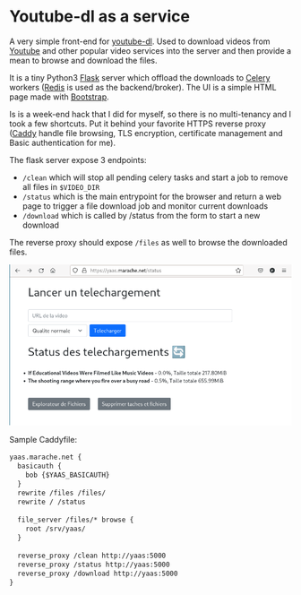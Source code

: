 # Youtube-dl as a service

A very simple front-end for [youtube-dl](https://youtube-dl.org/). Used to download videos from [Youtube](https://www.youtube.com/) and other popular video services into the server and then provide a mean to browse and download the files.

It is a tiny Python3 [Flask](https://flask.palletsprojects.com/en/2.0.x/) server which offload the downloads to [Celery](https://docs.celeryproject.org/en/stable/index.html) workers ([Redis](https://redis.io/) is used as the backend/broker). The UI is a simple HTML page made with [Bootstrap](https://getbootstrap.com/).

Is is a week-end hack that I did for myself, so there is no multi-tenancy and I took a few shortcuts. Put it behind your favorite
HTTPS reverse proxy ([Caddy](https://caddyserver.com/) handle file browsing, TLS encryption, certificate management and Basic authentication for me).

The flask server expose 3 endpoints:
- `/clean` which will stop all pending celery tasks and start a job to remove all files in `$VIDEO_DIR`
- `/status` which is the main entrypoint for the browser and return a web page to trigger a file download job and monitor current downloads
- `/download` which is called by /status from the form to start a new download

The reverse proxy should expose `/files` as well to browse the downloaded files.

![Screenshot of the project](images/yaas.png)

Sample Caddyfile:

```
yaas.marache.net {
  basicauth {
    bob {$YAAS_BASICAUTH}
  }
  rewrite /files /files/
  rewrite / /status

  file_server /files/* browse {
    root /srv/yaas/
  }

  reverse_proxy /clean http://yaas:5000
  reverse_proxy /status http://yaas:5000
  reverse_proxy /download http://yaas:5000
}
```
